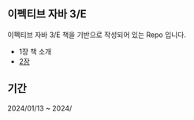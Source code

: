 ## 이펙티브 자바 3/E

이펙티브 자바 3/E 책을 기반으로 작성되어 있는 Repo 입니다.

- 1장 책 소개
- [2장](https://github.com/sangwoong12/effective_java/blob/main/chapter2/src/chapter_2.md)

## 기간

2024/01/13 ~ 2024/

